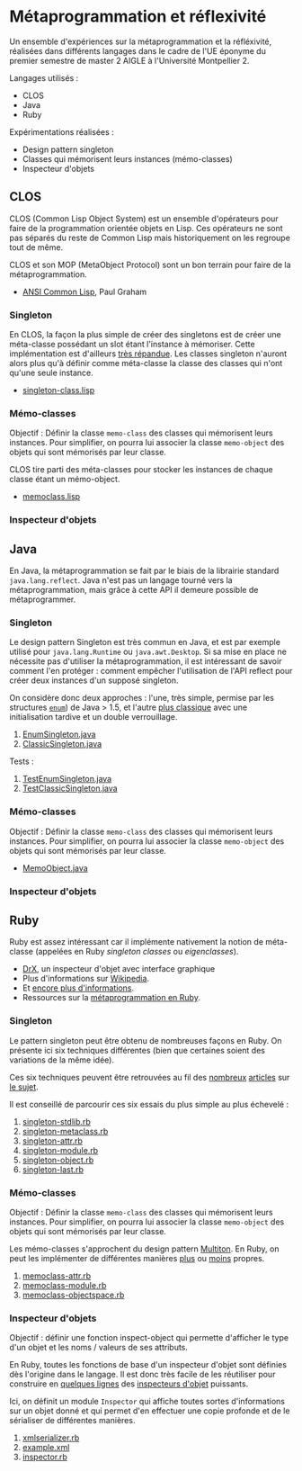 # Métaprogrammation et réflexivité #

Un ensemble d'expériences sur la métaprogrammation et la réfléxivité, réalisées dans différents langages dans le cadre de l'UE éponyme du premier semestre de master 2 AIGLE à l'Université Montpellier 2.

Langages utilisés :  
- CLOS
- Java
- Ruby

Expérimentations réalisées :
- Design pattern singleton
- Classes qui mémorisent leurs instances (mémo-classes)
- Inspecteur d'objets

## CLOS ##

CLOS (Common Lisp Object System) est un ensemble d'opérateurs pour faire de la programmation orientée objets en Lisp. Ces opérateurs ne sont pas séparés du reste de Common Lisp mais historiquement on les regroupe tout de même.

CLOS et son MOP (MetaObject Protocol) sont un bon terrain pour faire de la métaprogrammation.

- [ANSI Common Lisp](http://www.paulgraham.com/acl.html), Paul Graham

### Singleton ###

En CLOS, la façon la plus simple de créer des singletons est de créer une méta-classe possédant un slot étant l'instance à mémoriser. Cette implémentation est d'ailleurs [très répandue](http://www.tfeb.org/lisp/hax.html#SINGLETON-CLASSES). Les classes singleton n'auront alors plus qu'à définir comme méta-classe la classe des classes qui n'ont qu'une seule instance.

- [singleton-class.lisp](https://github.com/ThibWeb/metaprogramming/blob/master/clos/singleton/singleton-class.lisp)

### Mémo-classes ###

Objectif : Définir la classe `memo-class` des classes qui mémorisent leurs instances. Pour simplifier, on pourra lui associer la classe `memo-object` des objets qui sont mémorisés par leur classe.

CLOS tire parti des méta-classes pour stocker les instances de chaque classe étant un mémo-object.

- [memoclass.lisp](https://github.com/ThibWeb/metaprogramming/blob/master/clos/memoclass/memoclass.lisp)

### Inspecteur d'objets ###


## Java ##

En Java, la métaprogrammation se fait par le biais de la librairie standard `java.lang.reflect`. Java n'est pas un langage tourné vers la métaprogrammation, mais grâce à cette API il demeure possible de métaprogrammer.

### Singleton ###

Le design pattern Singleton est très commun en Java, et est par exemple utilisé pour `java.lang.Runtime` ou `java.awt.Desktop`. Si sa mise en place ne nécessite pas d'utiliser la métaprogrammation, il est intéressant de savoir comment l'en protéger : comment empêcher l'utilisation de l'API reflect pour créer deux instances d'un supposé singleton.

On considère donc deux approches : l'une, très simple, permise par les structures [`enum`](http://stackoverflow.com/questions/5735797/is-this-singleton-resistant-to-both-serialization-and-reflection-attacks)) de Java > 1.5, et l'autre [plus classique](http://technonstop.com/java-singleton-reflection-and-lazy-initialization) avec une initialisation tardive et un double verrouillage.

1. [EnumSingleton.java](https://github.com/ThibWeb/metaprogramming/blob/master/java/singleton/EnumSingleton.java)
2. [ClassicSingleton.java](https://github.com/ThibWeb/metaprogramming/blob/master/java/singleton/ClassicSingleton.java)

Tests :

1. [TestEnumSingleton.java](https://github.com/ThibWeb/metaprogramming/blob/master/java/singleton/TestEnumSingleton.java)
2. [TestClassicSingleton.java](https://github.com/ThibWeb/metaprogramming/blob/master/java/singleton/TestClassicSingleton.java)

### Mémo-classes ###

Objectif : Définir la classe `memo-class` des classes qui mémorisent leurs instances. Pour simplifier, on pourra lui associer la classe `memo-object` des objets qui sont mémorisés par leur classe.

- [MemoObject.java](https://github.com/ThibWeb/metaprogramming/blob/master/java/memoclass/MemoObject.java)

### Inspecteur d'objets ###

## Ruby ##

Ruby est assez intéressant car il implémente nativement la notion de méta-classe (appelées en Ruby _singleton classes_ ou _eigenclasses_).

- [DrX](http://drx.rubyforge.org/), un inspecteur d'objet avec interface graphique
- Plus d'informations sur [Wikipedia](https://en.wikipedia.org/wiki/Metaclass).
- Et [encore plus d'informations](http://madebydna.com/all/code/2011/06/24/eigenclasses-demystified.html).
- Ressources sur la [métaprogrammation en Ruby](https://github.com/geetarista/ruby-metaprogramming).

### Singleton ###

Le pattern singleton peut être obtenu de nombreuses façons en Ruby. On présente ici six techniques différentes (bien que certaines soient des variations de la même idée).

Ces six techniques peuvent être retrouvées au fil des [nombreux](https://practicingruby.com/articles/shared/jleygxejeopq) [articles](http://selfless-singleton.rickwinfrey.com/2012/12/19/singleton-pattern-metaprogramming-remix/) sur [le sujet](http://dalibornasevic.com/posts/9-ruby-singleton-pattern-again).

Il est conseillé de parcourir ces six essais du plus simple au plus échevelé :

1. [singleton-stdlib.rb](https://github.com/ThibWeb/metaprogramming/blob/master/ruby/singleton/singleton-stdlib.rb)
2. [singleton-metaclass.rb](https://github.com/ThibWeb/metaprogramming/blob/master/ruby/singleton/singleton-metaclass.rb)
3. [singleton-attr.rb](https://github.com/ThibWeb/metaprogramming/blob/master/ruby/singleton/singleton-attr.rb)
4. [singleton-module.rb](https://github.com/ThibWeb/metaprogramming/blob/master/ruby/singleton/singleton-module.rb)
5. [singleton-object.rb](https://github.com/ThibWeb/metaprogramming/blob/master/ruby/singleton/singleton-object.rb)
6. [singleton-last.rb](https://github.com/ThibWeb/metaprogramming/blob/master/ruby/singleton/singleton-last.rb)

### Mémo-classes ###

Objectif : Définir la classe `memo-class` des classes qui mémorisent leurs instances. Pour simplifier, on pourra lui associer la classe `memo-object` des objets qui sont mémorisés par leur classe.

Les mémo-classes s'approchent du design pattern [Multiton](https://en.wikipedia.org/wiki/Multiton_pattern). En Ruby, on peut les implémenter de différentes manières [plus](http://www.ruby-forum.com/topic/101486) ou [moins](http://stackoverflow.com/questions/6365638/how-to-get-class-instances-in-ruby) propres.

1. [memoclass-attr.rb](https://github.com/ThibWeb/metaprogramming/blob/master/ruby/memoclass/memoclass-attr.rb)
2. [memoclass-module.rb](https://github.com/ThibWeb/metaprogramming/blob/master/ruby/memoclass/memoclass-module.rb)
3. [memoclass-objectspace.rb](https://github.com/ThibWeb/metaprogramming/blob/master/ruby/memoclass/memoclass-objectspace.rb)

### Inspecteur d'objets ###

Objectif : définir une fonction inspect-object qui permette d'afficher le type d'un objet et les noms / valeurs de ses attributs.

En Ruby, toutes les fonctions de base d'un inspecteur d'objet sont définies dès l'origine dans le langage. Il est donc très facile de les réutiliser pour construire en [quelques lignes](https://github.com/seeingidog/deeper) des [inspecteurs d'objet](https://github.com/ongaeshi/rubywho) puissants.

Ici, on définit un module `Inspector` qui affiche toutes sortes d'informations sur un objet donné et qui permet d'en effectuer une copie profonde et de le sérialiser de différentes manières.

1. [xmlserializer.rb](https://github.com/ThibWeb/metaprogramming/blob/master/ruby/inspector/xmlserializer.rb)
2. [example.xml](https://github.com/ThibWeb/metaprogramming/blob/master/ruby/inspector/example.xml)
3. [inspector.rb](https://github.com/ThibWeb/metaprogramming/blob/master/ruby/inspector/inspector.rb)
